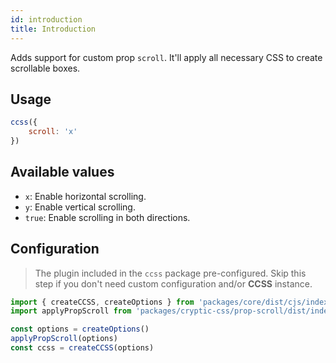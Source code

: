 ```yaml
---
id: introduction
title: Introduction
---
```


Adds support for custom prop `scroll`. It'll apply all necessary CSS to
create scrollable boxes.

## Usage

```js live
ccss({
    scroll: 'x'
})
```

## Available values

-   `x`: Enable horizontal scrolling.
-   `y`: Enable vertical scrolling.
-   `true`: Enable scrolling in both directions.

## Configuration

> The plugin included in the `ccss` package pre-configured.
> Skip this step if you don't need custom configuration and/or **CCSS** instance.

```js
import { createCCSS, createOptions } from 'packages/core/dist/cjs/index'
import applyPropScroll from 'packages/cryptic-css/prop-scroll/dist/index'

const options = createOptions()
applyPropScroll(options)
const ccss = createCCSS(options)
```
